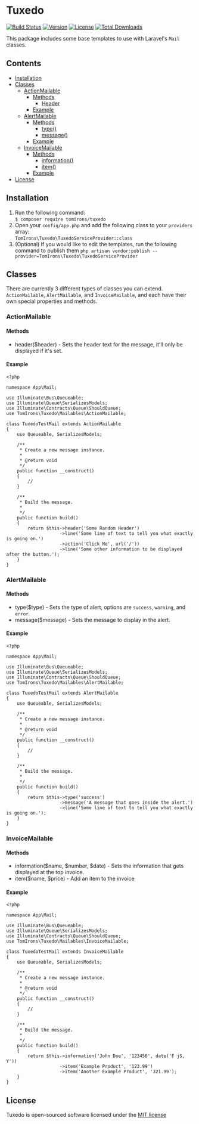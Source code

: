 # Tuxedo
[![Build Status](https://travis-ci.org/tomirons/tuxedo.svg)](https://travis-ci.org/tomirons/tuxedo)
[![Version](https://img.shields.io/packagist/v/tomirons/tuxedo.svg)](https://packagist.org/packages/tomirons/tuxedo)
[![License](https://poser.pugx.org/tomirons/tuxedo/license.svg)](https://packagist.org/packages/tomirons/tuxedo)
[![Total Downloads](https://img.shields.io/packagist/dt/tomirons/tuxedo.svg)](https://packagist.org/packages/tomirons/tuxedo)

This package includes some base templates to use with Laravel's `Mail` classes.

## Contents

- [Installation](#installation)
- [Classes](#classes)
    - [ActionMailable](#actionmailable)
        - [Methods](#methods)
            - [Header](#header)
        - [Example](#example)
    - [AlertMailable](#alertmailable)
        - [Methods](#methods)
            - [type()](#type)
            - [message()](#message)
        - [Example](#example)
    - [InvoiceMailable](#invoicemailable)
        - [Methods](#methods)
            - [information()](#information)
            - [item()](#item)
        - [Example](#example)
- [License](#license)

## Installation
1) Run the following command:   
    `$ composer require tomirons/tuxedo`
2) Open your `config/app.php` and add the following class to your `providers` array:   
    `TomIrons\Tuxedo\TuxedoServiceProvider::class`
3) (Optional) If you would like to edit the templates, run the following command to publish them
    `php artisan vendor:publish --provider=TomIrons\Tuxedo\TuxedoServiceProvider`
    
## Classes
There are currently 3 different types of classes you can extend. `ActionMailable`, `AlertMailable`, and `InvoiceMailable`, and each have their own special properties and methods.
  
### ActionMailable

#### Methods
- header($header) - Sets the header text for the message, it'll only be displayed if it's set.
  
#### Example
````
<?php

namespace App\Mail;

use Illuminate\Bus\Queueable;
use Illuminate\Queue\SerializesModels;
use Illuminate\Contracts\Queue\ShouldQueue;
use TomIrons\Tuxedo\Mailables\ActionMailable;

class TuxedoTestMail extends ActionMailable
{
    use Queueable, SerializesModels;

    /**
     * Create a new message instance.
     *
     * @return void
     */
    public function __construct()
    {
        //
    }

    /**
     * Build the message.
     *
     */
    public function build()
    {
        return $this->header('Some Random Header')
                    ->line('Some line of text to tell you what exactly is going on.')
                    ->action('Click Me', url('/'))
                    ->line('Some other information to be displayed after the button.');
    }
}
````

### AlertMailable

#### Methods
- type($type) - Sets the type of alert, options are `success`, `warning`, and `error`.
- message($message) - Sets the message to display in the alert.

#### Example
````
<?php

namespace App\Mail;

use Illuminate\Bus\Queueable;
use Illuminate\Queue\SerializesModels;
use Illuminate\Contracts\Queue\ShouldQueue;
use TomIrons\Tuxedo\Mailables\AlertMailable;

class TuxedoTestMail extends AlertMailable
{
    use Queueable, SerializesModels;

    /**
     * Create a new message instance.
     *
     * @return void
     */
    public function __construct()
    {
        //
    }

    /**
     * Build the message.
     *
     */
    public function build()
    {
        return $this->type('success')
                    ->message('A message that goes inside the alert.')
                    ->line('Some line of text to tell you what exactly is going on.');
    }
}
````

### InvoiceMailable

#### Methods
- information($name, $number, $date) - Sets the information that gets displayed at the top invoice.
- item($name, $price) - Add an item to the invoice

#### Example
````
<?php

namespace App\Mail;

use Illuminate\Bus\Queueable;
use Illuminate\Queue\SerializesModels;
use Illuminate\Contracts\Queue\ShouldQueue;
use TomIrons\Tuxedo\Mailables\InvoiceMailable;

class TuxedoTestMail extends InvoiceMailable 
{
    use Queueable, SerializesModels;

    /**
     * Create a new message instance.
     *
     * @return void
     */
    public function __construct()
    {
        //
    }

    /**
     * Build the message.
     *
     */
    public function build()
    {
        return $this->information('John Doe', '123456', date('F jS, Y'))
                    ->item('Example Product', '123.99')
                    ->item('Another Example Product', '321.99');
    }
}
````

## License
Tuxedo is open-sourced software licensed under the [MIT license](http://opensource.org/licenses/MIT)